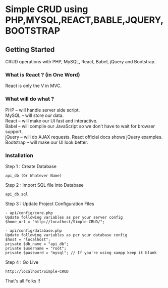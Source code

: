 # Simple CRUD using PHP,MYSQL,REACT,BABLE,JQUERY,BOOTSTRAP

## Getting Started
CRUD operations with PHP, MySQL, React, Babel, jQuery and Bootstrap.

### What is React ? (in One Word)
React is only the V in MVC.

### What will do what ?
PHP – will handle server side script.<br/>
MySQL – will store our data.<br/>
React – will make our UI fast and interactive.<br/>
Babel – will compile our JavaScript so we don’t have to wait for browser support.<br/>
jQuery – will do AJAX requests. React official docs shows jQuery examples.<br/>
Bootstrap – will make our UI look better.<br/>

### Installation

Step 1 : Create Database
```
api_db (Or Whatever Name)
```

Step 2 : Import SQL file into Database
```
api_db.sql
```

Step 3 : Update Project Configuration Files 
```
- api/config/core.php
Update following variables as per your server config
$home_url = "http://localhost/Simple-CRUD/";

- api/config/database.php
Update following variables as per your database config
$host = "localhost";
private $db_name = "api_db";
private $username = "root";
private $password = "mysql"; // If you're using xampp keep it blank
```

Step 4 : Go Live
```
http://localhost/Simple-CRUD
```

That's all Folks !!
